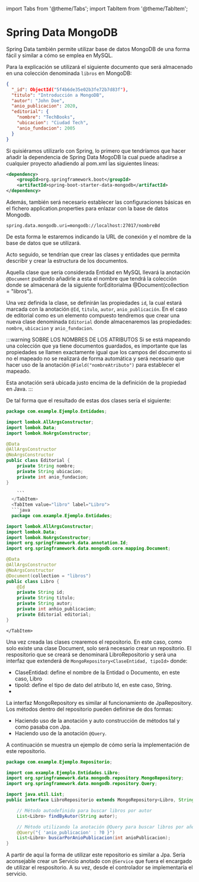 import Tabs from '@theme/Tabs';
import TabItem from '@theme/TabItem';

# Spring Data MongoDB

Spring Data también permite utilizar base de datos MongoDB de una forma fácil y similar a cómo se emplea en MySQL.

Para la explicación se utilizará el siguiente documento que será almacenado en una colección denominada ``libros`` en MongoDB:
```json
{
  "_id": ObjectId("5f4b6de35e02b3fe72b7d83f"),
  "titulo": "Introducción a MongoDB",
  "autor": "John Doe",
  "anio_publicacion": 2020,
  "editorial": {
    "nombre": "TechBooks",
    "ubicacion": "Ciudad Tech",
    "anio_fundacion": 2005
  }
}
```

Si quisiéramos utilizarlo con Spring, lo primero que tendríamos que hacer añadir la dependencia de Spring Data MogoDB la cual puede añadirse a cualquier proyecto añadiendo al pom.xml las siguientes líneas:

```xml
<dependency>
    <groupId>org.springframework.boot</groupId>
    <artifactId>spring-boot-starter-data-mongodb</artifactId>
</dependency>
```
Además, también será necesario establecer las configuraciones básicas en el fichero application.properties para enlazar con la base de datos Mongodb.

```properties
spring.data.mongodb.uri=mongodb://localhost:27017/nombreBd

```

De esta forma le estaremos indicando la URL de conexión y el nombre de la base de datos que se utilizará.

Acto seguido, se tendrían que crear las clases y entidades que permita describir y crear la estructura de los documentos.

Aquella clase que sería considerada Entidad en MySQL llevará la anotación ``@Document`` pudiendo añadirle a esta el nombre que tendrá la colección donde se almacenará de la siguiente forEditorialma @Document(collection = "libros").

Una vez definida la clase, se definirán las propiedades ``id``, la cual estará marcada con la anotación ``@Id``, ``titulo``, ``autor``, ``anio_publicación``. En el caso de editorial como es un elemento compuesto tendremos que crear una nueva clase denominada ``Editorial`` donde almacenaremos las propiedades: ``nombre``, ``ubicacion`` y ``anio_fundacion``.

:::warning SOBRE LOS NOMBRES DE LOS ATRIBUTOS
Si se está mapeando una colección que ya tiene documentos guardados, es importante que las propiedades se llamen exactamente igual que los campos del documento si no el mapeado no se realizará de forma automática y será necesario que hacer uso de la anotación ``@Field("nombreAtributo")`` para establecer el mapeado.

Esta anotación será ubicada justo encima de la definición de la propiedad en Java.
:::

De tal forma que el resultado de estas dos clases sería el siguiente:
<Tabs>
  <TabItem value="editorial" label="Editorial" default>
```java
package com.example.Ejemplo.Entidades;

import lombok.AllArgsConstructor;
import lombok.Data;
import lombok.NoArgsConstructor;

@Data
@AllArgsConstructor
@NoArgsConstructor
public class Editorial {
    private String nombre;
    private String ubicacion;
    private int anio_fundacion;
}
    
    ```
  </TabItem>
  <TabItem value="libro" label="Libro">
  ```java	
  package com.example.Ejemplo.Entidades;

import lombok.AllArgsConstructor;
import lombok.Data;
import lombok.NoArgsConstructor;
import org.springframework.data.annotation.Id;
import org.springframework.data.mongodb.core.mapping.Document;

@Data
@AllArgsConstructor
@NoArgsConstructor
@Document(collection = "libros")
public class Libro {
    @Id
    private String id;
    private String titulo;
    private String autor;
    private int anhio_publicacion;
    private Editorial editorial;
}
  ```
    </TabItem>
</Tabs>

Una vez creada las clases crearemos el repositorio. En este caso, como solo existe una clase Document, solo será necesario crear un repositorio. El respositorio que se creará se denominará LibroRepositorio y será una interfaz que extenderá de ``MongoRepository<ClaseEntidad, tipoId>`` donde:

* ClaseEntidad: define el nombre de la Entidad o Documento, en este caso, Libro
* tipoId: define el tipo de dato del atributo Id, en este caso, String.
* 
La interfaz MongoRepository es similar al funcionamiento de JpaRepository. Los métodos dentro del repositorio pueden definirse de dos formas:

* Haciendo uso de la anotación y auto construcción de métodos tal y como pasaba con Jpa.
* Haciendo uso de la anotación ``@Query``.

A continuación se muestra un ejemplo de cómo sería la implementación de este repositorio.
```java
package com.example.Ejemplo.Repositorio;

import com.example.Ejemplo.Entidades.Libro;
import org.springframework.data.mongodb.repository.MongoRepository;
import org.springframework.data.mongodb.repository.Query;

import java.util.List;
public interface LibroRepositorio extends MongoRepository<Libro, String> {

    // Método autodefinido para buscar libros por autor
    List<Libro> findByAutor(String autor);

    // Método utilizando la anotación @Query para buscar libros por año de publicación
    @Query("{ 'anio_publicacion' : ?0 }")
    List<Libro> buscarPorAnioPublicacion(int anioPublicacion);
}
```

A partir de aquí la forma de utilizar este repositorio es similar a Jpa. Sería aconsejable crear un Servicio anotado con ``@Service`` que fuera el encargado de utilizar el respositorio. A su vez, desde el controlador se implementaría el servicio.